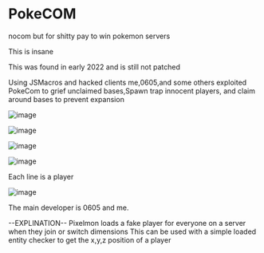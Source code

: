 # PokeCOM
nocom but for shitty pay to win pokemon servers

This is insane

This was found in early 2022 and is still not patched

Using JSMacros and hacked clients me,0605,and some others exploited PokeCom to grief unclaimed bases,Spawn trap innocent players, and claim around bases to prevent expansion

![image](https://user-images.githubusercontent.com/88116907/208269041-230f5ba0-6cd0-4bbd-af6c-5e7406e00475.png)

![image](https://user-images.githubusercontent.com/88116907/208269048-9275f776-d623-4407-906f-b479fb2149d0.png)

![image](https://user-images.githubusercontent.com/88116907/208269053-3298733e-81d5-4a10-ada6-75389a977a7c.png)

![image](https://user-images.githubusercontent.com/88116907/208269064-26d10285-ae8c-40d7-94f1-37299e8c7451.png)

Each line is a player

![image](https://user-images.githubusercontent.com/88116907/208269065-aa22d9f1-49cf-47ae-946d-b7c4184f85e3.png)

The main developer is 0605 and me.

--EXPLINATION--
Pixelmon loads a fake player for everyone on a server when they join or switch dimensions
This can be used with a simple loaded entity checker to get the x,y,z position of a player
